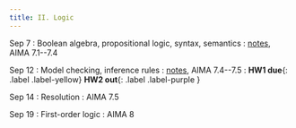 ```yaml
---
title: II. Logic
---
```


Sep 7
: Boolean algebra, propositional logic, syntax, semantics
  : [notes](../assets/files/L06-logic.pdf), AIMA 7.1--7.4 

Sep 12
: Model checking, inference rules
  : [notes](../assets/files/L07-logic.pdf), AIMA 7.4--7.5
: **HW1 due**{: .label .label-yellow} **HW2 out**{: .label .label-purple }

Sep 14
: Resolution
  : AIMA 7.5

Sep 19
: First-order logic
  : AIMA 8

